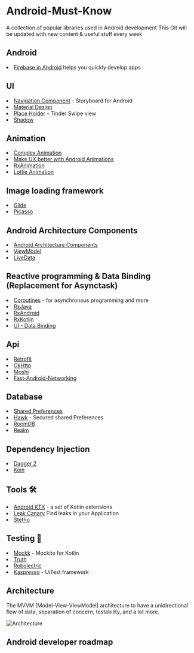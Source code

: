 # Android-Must-Know
A collection of popular libraries used in Android development
This Git will be updated with new content & useful stuff every week

## Android
<li><a href="https://developer.android.com/guide/navigation/navigation-getting-started">Firebase in Android</a> helps you quickly develop apps</li>


## UI
<li><a href="https://developer.android.com/guide/navigation/navigation-getting-started">Navigation Component</a> - Storyboard for Android</li>
<li><a href="https://material.io/develop/android/docs/getting-started/">Material Design</a></li>
<li><a href="https://github.com/janishar/PlaceHolderView">Place Holder</a> - Tinder Swipe view </li>
<li><a href="https://github.com/loopeer/shadow">Shadow</a></li>

## Animation
<li><a href="https://proandroiddev.com/complex-ui-animation-on-android-8f7a46f4aec4">Complex Animation</a></li>
<li><a href="https://proandroiddev.com/make-ux-better-with-android-animations-207992d6f98a">Make UX better with Android Animations</a></li>
<li><a href="https://github.com/lopspower/RxAnimation">RxAnimation</a></li>
<li><a href="https://github.com/airbnb/lottie-android">Lottie Animation</a></li>

## Image loading framework
<li><a href="https://github.com/bumptech/glide">Glide</a></li>
<li><a href="https://github.com/square/picasso">Picasso</a></li>

## Android Architecture Components 
<li><a href="https://developer.android.com/topic/libraries/architecture">Android Architecture Components</a></li>
<li><a href="https://developer.android.com/topic/libraries/architecture/viewmodel">ViewModel</a></li>
<li><a href="https://developer.android.com/topic/libraries/architecture/livedata">LiveData</a></li>

## Reactive programming & Data Binding (Replacement for Asynctask)
<li><a href="https://kotlinlang.org/docs/reference/coroutines-overview.html">Coroutines</a> - for asynchronous programming and more</li>
<li><a href="https://github.com/ReactiveX/RxJava">RxJava</a></li>
<li><a href="https://github.com/ReactiveX/RxAndroid">RxAndroid</a></li>
<li><a href="https://github.com/ReactiveX/RxKotlin">RxKotlin</a></li>
<li><a href="https://developer.android.com/topic/libraries/data-binding">UI - Data Binding</a></li>

## Api
<li><a href="https://square.github.io/retrofit/">Retrofit</a></li>
<li><a href="https://github.com/square/okhttp">OkHttp</a></li>
<li><a href="https://github.com/square/moshi">Moshi</a></li>
<li><a href="https://github.com/amitshekhariitbhu/Fast-Android-Networking">Fast-Android-Networking</a></li>

## Database
<li><a href="https://developer.android.com/training/data-storage/shared-preferences">Shared Preferences</a></li>
<li><a href="https://github.com/orhanobut/hawk">Hawk</a> - Secured shared Preferences</li>
<li><a href="https://developer.android.com/topic/libraries/architecture/room">RoomDB</a></li>
<li><a href="https://github.com/realm/realm-java">Realm</a></li>

## Dependency Injection 
<li><a href="https://github.com/google/dagger">Dagger 2</a></li>
<li><a href="https://github.com/InsertKoinIO/koin">Koin</a></li>

## Tools 🛠
<li><a href="https://developer.android.com/kotlin/ktx?gclid=Cj0KCQiA6IHwBRCJARIsALNjViX0l77hL2zOVnGwRtFCsf3nzKRHvLzU4u_wr96ET6c0mw0R5sxcIoUaAohEEALw_wcB">Android KTX</a> - a set of Kotlin extensions </li>
<li><a href="https://github.com/square/leakcanary">Leak Canary</a> Find leaks in your Application</li>
<li><a href="https://github.com/facebook/stetho">Stetho</a></li>

## Testing 🧪
<li><a href="https://github.com/mockk/mockk">Mockk</a> - Mockito for Kotlin</li>
<li><a href="https://github.com/google/truth">Truth</a></li>
<li><a href="https://github.com/robolectric/robolectric">Robolectric</a></li>
<li><a href="https://github.com/KasperskyLab/Kaspresso">Kaspresso</a> - UiTest framework</li>


## Architecture
The MVVM [Model-View-ViewModel] architecture to have a unidirectional flow of data, separation of concern, testability, and a lot more.

![Architecture](https://developer.android.com/topic/libraries/architecture/images/final-architecture.png)

## Android developer roadmap



